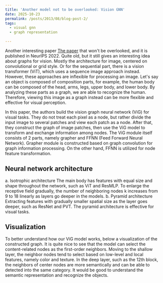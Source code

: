 ```yaml
---
title: 'Another model not to be overlooked: Vision GNN'
date: 2025-10-23
permalink: /posts/2013/08/blog-post-2/
tags:
  - visual gnn
  - graph representation
    
---
```


Another interesting paper [The paper](https://proceedings.neurips.cc/paper_files/paper/2022/file/3743e69c8e47eb2e6d3afaea80e439fb-Paper-Conference.pdf) that won't be overlooked, and it is published in NeurIPS 2022. Quite old, but it still gives an interesting idea about graphs for vision.
Mostly the architecture for image, centered on convolutional or grid style. Or for the sequential part, there is a vision transformer (ViT), which uses a sequence image approach instead. However, these approaches are inflexible for processing an image. Let's say an object is composed of composition parts, for example, the human body can be composed of the head, arms, legs, upper body, and lower body. By analyzing these parts as a graph, we are able to recognize the human. Therefore, viewing this image as a graph instead can be more flexible and effective for visual perception. 

In this paper, the authors build the vision graph neural network (ViG) for visual tasks. They do not treat each pixel as a node, but rather divide the input image to several patches and view each patch as a node. After that, they construct the graph of image patches, then use the ViG model to transform and exchange information among nodes. 
The ViG module itself consists of 2 parts, namely grapher and FFNN (Feed Forward Neural Network). Grapher module is constructed based on graph convolution for graph information processing. On the other hand, FFNN is utilized for node feature transformation. 

<!---
Headings are cool
======

You can have many headings
======
-->
Neural network architecture
------

a. Isotrophic architecture
The main body has features with equal size and shape throughout the network, such as ViT and ResMLP. To enlarge the receptive field gradually, the number of neighboring nodes k increases from 9 to 18 linearly as layers go deeper in the models.
b. Pyramid architecture
Extracting features with gradually smaller spatial size as the layer goes deeper, such as ResNet and PVT. The pyramid architecture is effective for visual tasks.


Visualization
------
To better understand how our ViG model works, below a visualization of the constructed graph. It is quite nice to see that the model can select the content-related nodes as the first-order neighbors. Moving to the shallow layer, the neighbor nodes tend to select based on low-level and local features, namely color and texture. In the deep layer, such as the 12th block, the neighbors of center nodes are more semantically and can be able to detected into the same category. It would be good to understand the semantic representation and recognize the objects. 

